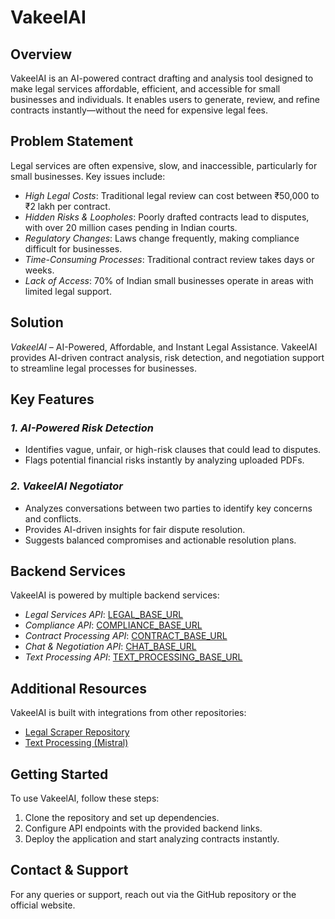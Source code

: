 # VakeelAI

## Overview
VakeelAI is an AI-powered contract drafting and analysis tool designed to make legal services affordable, efficient, and accessible for small businesses and individuals. It enables users to generate, review, and refine contracts instantly—without the need for expensive legal fees.

## Problem Statement
Legal services are often expensive, slow, and inaccessible, particularly for small businesses. Key issues include:
- *High Legal Costs*: Traditional legal review can cost between ₹50,000 to ₹2 lakh per contract.
- *Hidden Risks & Loopholes*: Poorly drafted contracts lead to disputes, with over 20 million cases pending in Indian courts.
- *Regulatory Changes*: Laws change frequently, making compliance difficult for businesses.
- *Time-Consuming Processes*: Traditional contract review takes days or weeks.
- *Lack of Access*: 70% of Indian small businesses operate in areas with limited legal support.

## Solution
*VakeelAI* – AI-Powered, Affordable, and Instant Legal Assistance.
VakeelAI provides AI-driven contract analysis, risk detection, and negotiation support to streamline legal processes for businesses.

## Key Features
### *1. AI-Powered Risk Detection*
- Identifies vague, unfair, or high-risk clauses that could lead to disputes.
- Flags potential financial risks instantly by analyzing uploaded PDFs.

### *2. VakeelAI Negotiator*
- Analyzes conversations between two parties to identify key concerns and conflicts.
- Provides AI-driven insights for fair dispute resolution.
- Suggests balanced compromises and actionable resolution plans.

## Backend Services
VakeelAI is powered by multiple backend services:
- *Legal Services API*: [LEGAL_BASE_URL](https://risk-legal-brb3.onrender.com)
- *Compliance API*: [COMPLIANCE_BASE_URL](https://compliance-3c92.onrender.com)
- *Contract Processing API*: [CONTRACT_BASE_URL](https://contractpdf.onrender.com)
- *Chat & Negotiation API*: [CHAT_BASE_URL](https://convo-legal-mistral.onrender.com)
- *Text Processing API*: [TEXT_PROCESSING_BASE_URL](https://mistral-new.onrender.com)

## Additional Resources
VakeelAI is built with integrations from other repositories:
- [Legal Scraper Repository](https://github.com/bhumitgoyal/legal-scrapper)
- [Text Processing (Mistral)](https://github.com/bhumitgoyal/mistral-new)

## Getting Started
To use VakeelAI, follow these steps:
1. Clone the repository and set up dependencies.
2. Configure API endpoints with the provided backend links.
3. Deploy the application and start analyzing contracts instantly.

## Contact & Support
For any queries or support, reach out via the GitHub repository or the official website.
